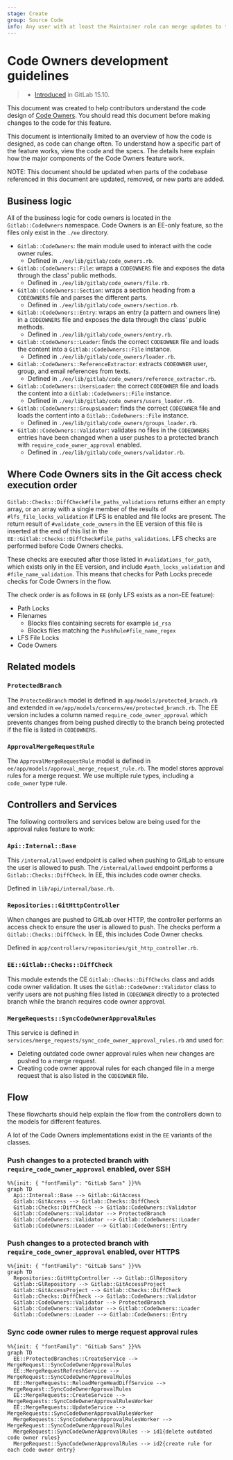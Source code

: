 ```yaml
---
stage: Create
group: Source Code
info: Any user with at least the Maintainer role can merge updates to this content. For details, see https://docs.gitlab.com/ee/development/development_processes.html#development-guidelines-review.
---
```


# Code Owners development guidelines

> - [Introduced](https://gitlab.com/gitlab-org/gitlab/-/issues/219916) in GitLab 15.10.

This document was created to help contributors understand the code design of
[Code Owners](../../user/project/codeowners/index.md). You should read this
document before making changes to the code for this feature.

This document is intentionally limited to an overview of how the code is
designed, as code can change often. To understand how a specific part of the
feature works, view the code and the specs. The details here explain how the
major components of the Code Owners feature work.

NOTE:
This document should be updated when parts of the codebase referenced in this
document are updated, removed, or new parts are added.

## Business logic

All of the business logic for code owners is located in the `Gitlab::CodeOwners`
namespace. Code Owners is an EE-only feature, so the files only exist in the `./ee` directory.

- `Gitlab::CodeOwners`: the main module used to interact with the code owner rules.
  - Defined in `./ee/lib/gitlab/code_owners.rb`.
- `Gitlab::CodeOwners::File`: wraps a `CODEOWNERS` file and exposes the data through
  the class' public methods.
  - Defined in `./ee/lib/gitlab/code_owners/file.rb`.
- `Gitlab::CodeOwners::Section`: wraps a section heading from a
  `CODEOWNERS` file and parses the different parts.
  - Defined in `./ee/lib/gitlab/code_owners/section.rb`.
- `Gitlab::CodeOwners::Entry`: wraps an entry (a pattern and owners line) in a
  `CODEOWNERS` file and exposes the data through the class' public methods.
  - Defined in `./ee/lib/gitlab/code_owners/entry.rb`.
- `Gitlab::CodeOwners::Loader`: finds the correct `CODEOWNER` file and loads the
  content into a `Gitlab::CodeOwners::File` instance.
  - Defined in `./ee/lib/gitlab/code_owners/loader.rb`.
- `Gitlab::CodeOwners::ReferenceExtractor`: extracts `CODEOWNER` user, group,
  and email references from texts.
  - Defined in `./ee/lib/gitlab/code_owners/reference_extractor.rb`.
- `Gitlab::CodeOwners::UsersLoader`: the correct `CODEOWNER` file and loads the
  content into a `Gitlab::CodeOwners::File` instance.
  - Defined in `./ee/lib/gitlab/code_owners/users_loader.rb`.
- `Gitlab::CodeOwners::GroupsLoader`: finds the correct `CODEOWNER` file and loads
  the content into a `Gitlab::CodeOwners::File` instance.
  - Defined in `./ee/lib/gitlab/code_owners/groups_loader.rb`.
- `Gitlab::CodeOwners::Validator`: validates no files in the `CODEOWNERS` entries
  have been changed when a user pushes to a protected branch with `require_code_owner_approval` enabled.
  - Defined in `./ee/lib/gitlab/code_owners/validator.rb`.

## Where Code Owners sits in the Git access check execution order

`Gitlab::Checks::DiffCheck#file_paths_validations` returns either an empty array, or an array with a single member of the results of `#lfs_file_locks_validation` if LFS is enabled and file locks are present. The return result of `#validate_code_owners` in the EE version of this file is inserted at the end of this list in the `EE::Gitlab::Checks::DiffCheck#file_paths_validations`. LFS checks are performed before Code Owners checks.

These checks are executed after those listed in `#validations_for_path`, which exists only in the EE version, and include `#path_locks_validation` and `#file_name_validation`. This means that checks for Path Locks precede checks for Code Owners in the flow.

The check order is as follows in `EE` (only LFS exists as a non-EE feature):

- Path Locks
- Filenames
  - Blocks files containing secrets for example `id_rsa`
  - Blocks files matching the `PushRule#file_name_regex`
- LFS File Locks
- Code Owners

## Related models

### `ProtectedBranch`

The `ProtectedBranch` model is defined in `app/models/protected_branch.rb` and
extended in `ee/app/models/concerns/ee/protected_branch.rb`. The EE version includes a column
named `require_code_owner_approval` which prevents changes from being pushed directly
to the branch being protected if the file is listed in `CODEOWNERS`.

### `ApprovalMergeRequestRule`

The `ApprovalMergeRequestRule` model is defined in `ee/app/models/approval_merge_request_rule.rb`.
The model stores approval rules for a merge request. We use multiple rule types,
including a `code_owner` type rule.

## Controllers and Services

The following controllers and services below are being used for the approval
rules feature to work:

### `Api::Internal::Base`

This `/internal/allowed` endpoint is called when pushing to GitLab to ensure the
user is allowed to push. The `/internal/allowed` endpoint performs a `Gitlab::Checks::DiffCheck`.
In EE, this includes code owner checks.

Defined in `lib/api/internal/base.rb`.

### `Repositories::GitHttpController`

When changes are pushed to GitLab over HTTP, the controller performs an access check
to ensure the user is allowed to push. The checks perform a `Gitlab::Checks::DiffCheck`.
In EE, this includes Code Owner checks.

Defined in `app/controllers/repositories/git_http_controller.rb`.

### `EE::Gitlab::Checks::DiffCheck`

This module extends the CE `Gitlab::Checks::DiffChecks` class and adds code owner
validation. It uses the `Gitlab::CodeOwner::Validator` class to verify users are
not pushing files listed in `CODEOWNER` directly to a protected branch while the
branch requires code owner approval.

### `MergeRequests::SyncCodeOwnerApprovalRules`

This service is defined in `services/merge_requests/sync_code_owner_approval_rules.rb` and used for:

- Deleting outdated code owner approval rules when new changes are pushed to a merge request.
- Creating code owner approval rules for each changed file in a merge request that is also listed in the `CODEOWNER` file.

## Flow

These flowcharts should help explain the flow from the controllers down to the
models for different features.

A lot of the Code Owners implementations exist in the `EE` variants of the classes.

### Push changes to a protected branch with `require_code_owner_approval` enabled, over SSH

```mermaid
%%{init: { "fontFamily": "GitLab Sans" }}%%
graph TD
  Api::Internal::Base --> Gitlab::GitAccess
  Gitlab::GitAccess --> Gitlab::Checks::DiffCheck
  Gitlab::Checks::DiffCheck --> Gitlab::CodeOwners::Validator
  Gitlab::CodeOwners::Validator --> ProtectedBranch
  Gitlab::CodeOwners::Validator --> Gitlab::CodeOwners::Loader
  Gitlab::CodeOwners::Loader --> Gitlab::CodeOwners::Entry
```

### Push changes to a protected branch with `require_code_owner_approval` enabled, over HTTPS

```mermaid
%%{init: { "fontFamily": "GitLab Sans" }}%%
graph TD
  Repositories::GitHttpController --> Gitlab::GlRepository
  Gitlab::GlRepository --> Gitlab::GitAccessProject
  Gitlab::GitAccessProject --> Gitlab::Checks::DiffCheck
  Gitlab::Checks::DiffCheck --> Gitlab::CodeOwners::Validator
  Gitlab::CodeOwners::Validator --> ProtectedBranch
  Gitlab::CodeOwners::Validator --> Gitlab::CodeOwners::Loader
  Gitlab::CodeOwners::Loader --> Gitlab::CodeOwners::Entry
```

### Sync code owner rules to merge request approval rules

```mermaid
%%{init: { "fontFamily": "GitLab Sans" }}%%
graph TD
  EE::ProtectedBranches::CreateService --> MergeRequest::SyncCodeOwnerApprovalRules
  EE::MergeRequestRefreshService --> MergeRequest::SyncCodeOwnerApprovalRules
  EE::MergeRequests::ReloadMergeHeadDiffService --> MergeRequest::SyncCodeOwnerApprovalRules
  EE::MergeRequests::CreateService --> MergeRequests::SyncCodeOwnerApprovalRulesWorker
  EE::MergeRequests::UpdateService --> MergeRequests::SyncCodeOwnerApprovalRulesWorker
  MergeRequests::SyncCodeOwnerApprovalRulesWorker --> MergeRequest::SyncCodeOwnerApprovalRules
  MergeRequest::SyncCodeOwnerApprovalRules --> id1{delete outdated code owner rules}
  MergeRequest::SyncCodeOwnerApprovalRules --> id2{create rule for each code owner entry}
```

